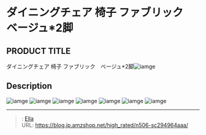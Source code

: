 # ダイニングチェア 椅子 ファブリック　ベージュ*2脚


## PRODUCT TITLE 

ダイニングチェア 椅子 ファブリック　ベージュ*2脚![iamge](https://b2bfiles1.gigab2b.cn/image/wkseller/7404/20230201_c9ab7692e402722096fc45394c415ca1.jpg)

## Description











![iamge](https://b2bfiles1.gigab2b.cn/image/wkseller/7404/20230201_013cb7e2018687c33df3a550322b56e5.jpg)
![iamge](https://b2bfiles1.gigab2b.cn/image/wkseller/7404/20230228_b15ca5328503cc6eca6d12547df240ab.jpg)
![iamge](https://b2bfiles1.gigab2b.cn/image/wkseller/7404/20221227_c4dc496f9e2d6295d01225648d1de7b9.jpg)
![iamge](https://b2bfiles1.gigab2b.cn/image/wkseller/7404/20230201_496fc76bb65f544ee55f371e008d0abc.jpg)
![iamge](https://b2bfiles1.gigab2b.cn/image/wkseller/7404/20230201_963c775db0e659fe8df79b0a00e8f9b7.jpg)
![iamge](https://b2bfiles1.gigab2b.cn/image/wkseller/7404/20220817_76b7edcc5b33a97af8f0dc142fbe02c8.jpg)
![iamge](nan)


---

> : [Ella](https://blog.jp.amzshop.net/)  
> URL: https://blog.jp.amzshop.net/high_rated/n506-sc294964aaa/  

